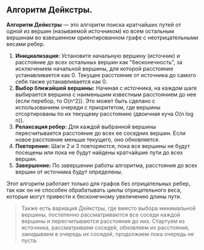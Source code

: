 ## Алгоритм Дейкстры.

**Алгоритм Дейкстры** — это алгоритм поиска кратчайших путей от одной из вершин (называемой источником) ко всем остальным вершинам во взвешенном ориентированном графе с неотрицательными весами ребер.

1) **Инициализация:** Установите начальную вершину (источник) и расстояние до всех остальных вершин как "бесконечность", за исключением начальной вершины, для которой расстояние устанавливается как 0. Текущее расстояние от источника до самого себя также устанавливается как 0.
2) **Выбор ближайшей вершины:** Начиная с источника, на каждом шаге выбирается вершина с наименьшим известным расстоянием до нее (если перебор, то O(n^2)). Это может быть сделано с использованием очереди с приоритетом, где вершины отсортированы по их текущему расстоянию (двоичная куча O(n log n)).
3) **Релаксация ребер:** Для каждой выбранной вершины пересчитывается расстояние до всех ее соседних вершин. Если новое расстояние меньше текущего, оно обновляется.
4) **Повторение:** Шаги 2 и 3 повторяются, пока все вершины не будут посещены или пока не будут найдены кратчайшие пути до всех вершин.
5) **Завершение:** По завершении работы алгоритма, расстояния до всех вершин от источника будут определены.

Этот алгоритм работает только для графов без отрицательных ребер, так как он не способен обрабатывать циклы отрицательного веса, которые могут привести к бесконечному увеличению длины пути.


> Также есть вариация Дейкстры, где вместо выбора минимальной вершины, постепенно рассматриваются все соседи каждой вершины и пересчитываются расстояния до них.
>Стартуем из источника, рассматриваем соседей, обновляем их расстояния, закидываем в очередь их соседей, продолжаем пока очередь не пуста.

